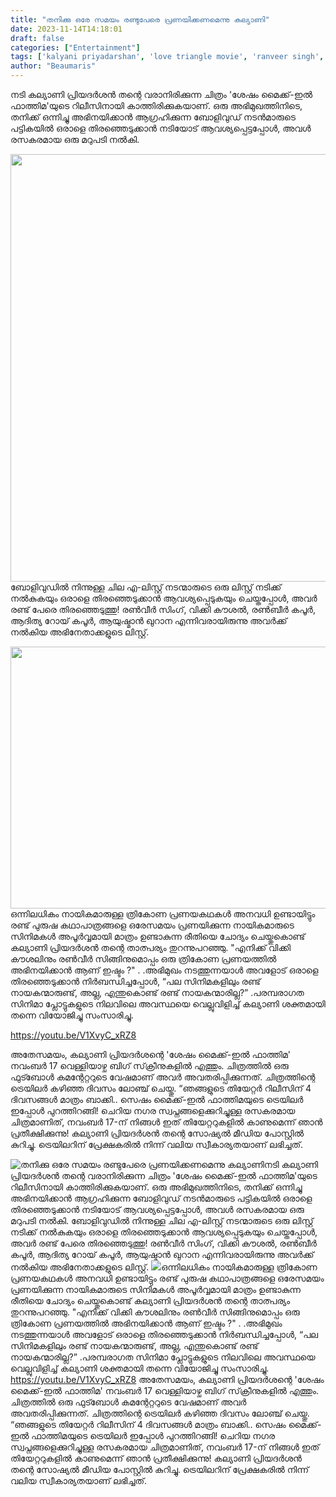 ```yaml
---
title: "തനിക്കു ഒരേ സമയം രണ്ടുപേരെ പ്രണയിക്കണമെന്നു കല്യാണി"
date: 2023-11-14T14:18:01
draft: false
categories: ["Entertainment"]
tags: ['kalyani priyadarshan', 'love triangle movie', 'ranveer singh', 'Vicky Kaushal']
author: "Beaumaris"
---
```


നടി കല്യാണി പ്രിയദർശൻ തന്റെ വരാനിരിക്കുന്ന ചിത്രം 'ശേഷം മൈക്ക്-ഇൽ ഫാത്തിമ'യുടെ റിലീസിനായി കാത്തിരിക്കുകയാണ്. ഒരു അഭിമുഖത്തിനിടെ, തനിക്ക് ഒന്നിച്ചു അഭിനയിക്കാൻ ആഗ്രഹിക്കുന്ന ബോളിവുഡ് നടൻമാരുടെ പട്ടികയിൽ ഒരാളെ തിരഞ്ഞെടുക്കാൻ നടിയോട് ആവശ്യപ്പെട്ടപ്പോൾ, അവൾ രസകരമായ ഒരു മറുപടി നൽകി.

<img class="size-full wp-image-429812 aligncenter" src="https://cdn.boolokam.com/articles/2023/11/qdddqq.jpg" alt="" width="800" height="684" />ബോളിവുഡിൽ നിന്നുള്ള ചില എ-ലിസ്റ്റ് നടന്മാരുടെ ഒരു ലിസ്റ്റ് നടിക്ക് നൽകുകയും ഒരാളെ തിരഞ്ഞെടുക്കാൻ ആവശ്യപ്പെടുകയും ചെയ്തപ്പോൾ, അവർ രണ്ട് പേരെ തിരഞ്ഞെടുത്തു! രൺവീർ സിംഗ്, വിക്കി കൗശൽ, രൺബീർ കപൂർ, ആദിത്യ റോയ് കപൂർ, ആയുഷ്മാൻ ഖുറാന എന്നിവരായിരുന്നു അവർക്ക് നൽകിയ അഭിനേതാക്കളുടെ ലിസ്റ്റ്.

<img class="wp-image-429813 aligncenter" src="https://cdn.boolokam.com/articles/2023/11/qddqdffg.webp" alt="" width="745" height="419" />ഒന്നിലധികം നായികമാരുള്ള ത്രികോണ പ്രണയകഥകൾ അനവധി ഉണ്ടായിട്ടും രണ്ട് പുരുഷ കഥാപാത്രങ്ങളെ ഒരേസമയം പ്രണയിക്കുന്ന നായികമാരുടെ സിനിമകൾ അപൂർവ്വമായി മാത്രം ഉണ്ടാകുന്ന രീതിയെ ചോദ്യം ചെയ്തുകൊണ്ട് കല്യാണി പ്രിയദർശൻ തന്റെ താത്പര്യം തുറന്നുപറഞ്ഞു. "എനിക്ക് വിക്കി കൗശലിനും രൺവീർ സിങ്ങിനുമൊപ്പം ഒരു ത്രികോണ പ്രണയത്തിൽ അഭിനയിക്കാൻ ആണ് ഇഷ്ടം ?" . .അഭിമുഖം നടത്തുന്നയാൾ അവളോട് ഒരാളെ തിരഞ്ഞെടുക്കാൻ നിർബന്ധിച്ചപ്പോൾ, “പല സിനിമകളിലും രണ്ട് നായകന്മാരുണ്ട്, അല്ല, എന്തുകൊണ്ട് രണ്ട് നായകന്മാരില്ല?” .പരമ്പരാഗത സിനിമാ പ്ലോട്ടുകളുടെ നിലവിലെ അവസ്ഥയെ വെല്ലുവിളിച്ച് കല്യാണി ശക്തമായി തന്നെ വിയോജിച്ചു സംസാരിച്ചു.

https://youtu.be/V1XvyC_xRZ8

അതേസമയം, കല്യാണി പ്രിയദർശന്റെ 'ശേഷം മൈക്ക്-ഇൽ ഫാത്തിമ' നവംബർ 17 വെള്ളിയാഴ്ച ബിഗ് സ്‌ക്രീനുകളിൽ എത്തും. ചിത്രത്തിൽ ഒരു ഫുട്ബോൾ കമന്റേറ്ററുടെ വേഷമാണ് അവർ അവതരിപ്പിക്കുന്നത്. ചിത്രത്തിന്റെ ട്രെയിലർ കഴിഞ്ഞ ദിവസം ലോഞ്ച് ചെയ്തു. “ഞങ്ങളുടെ തിയേറ്റർ റിലീസിന് 4 ദിവസങ്ങൾ മാത്രം ബാക്കി.. സെഷം മൈക്ക്-ഇൽ ഫാത്തിമയുടെ ട്രെയിലർ ഇപ്പോൾ പുറത്തിറങ്ങി! ചെറിയ നഗര സ്വപ്നങ്ങളെക്കുറിച്ചുള്ള രസകരമായ ചിത്രമാണിത്, നവംബർ 17-ന് നിങ്ങൾ ഇത് തിയേറ്ററുകളിൽ കാണുമെന്ന് ഞാൻ പ്രതീക്ഷിക്കുന്നു! കല്യാണി പ്രിയദർശൻ തന്റെ സോഷ്യൽ മീഡിയ പോസ്റ്റിൽ കുറിച്ചു. ട്രെയിലറിന് പ്രേക്ഷകരിൽ നിന്ന് വലിയ സ്വീകാര്യതയാണ് ലഭിച്ചത്.


![തനിക്കു ഒരേ സമയം രണ്ടുപേരെ പ്രണയിക്കണമെന്നു കല്യാണി](https://cdn.boolokam.com/articles/2023/11/qdddqq.jpg)നടി കല്യാണി പ്രിയദർശൻ തന്റെ വരാനിരിക്കുന്ന ചിത്രം 'ശേഷം മൈക്ക്-ഇൽ ഫാത്തിമ'യുടെ റിലീസിനായി കാത്തിരിക്കുകയാണ്. ഒരു അഭിമുഖത്തിനിടെ, തനിക്ക് ഒന്നിച്ചു അഭിനയിക്കാൻ ആഗ്രഹിക്കുന്ന ബോളിവുഡ് നടൻമാരുടെ പട്ടികയിൽ ഒരാളെ തിരഞ്ഞെടുക്കാൻ നടിയോട് ആവശ്യപ്പെട്ടപ്പോൾ, അവൾ രസകരമായ ഒരു മറുപടി നൽകി. ബോളിവുഡിൽ നിന്നുള്ള ചില എ-ലിസ്റ്റ് നടന്മാരുടെ ഒരു ലിസ്റ്റ് നടിക്ക് നൽകുകയും ഒരാളെ തിരഞ്ഞെടുക്കാൻ ആവശ്യപ്പെടുകയും ചെയ്തപ്പോൾ, അവർ രണ്ട് പേരെ തിരഞ്ഞെടുത്തു! രൺവീർ സിംഗ്, വിക്കി കൗശൽ, രൺബീർ കപൂർ, ആദിത്യ റോയ് കപൂർ, ആയുഷ്മാൻ ഖുറാന എന്നിവരായിരുന്നു അവർക്ക് നൽകിയ അഭിനേതാക്കളുടെ ലിസ്റ്റ്. ![](https://cdn.boolokam.com/articles/2023/11/qddqdffg.webp)ഒന്നിലധികം നായികമാരുള്ള ത്രികോണ പ്രണയകഥകൾ അനവധി ഉണ്ടായിട്ടും രണ്ട് പുരുഷ കഥാപാത്രങ്ങളെ ഒരേസമയം പ്രണയിക്കുന്ന നായികമാരുടെ സിനിമകൾ അപൂർവ്വമായി മാത്രം ഉണ്ടാകുന്ന രീതിയെ ചോദ്യം ചെയ്തുകൊണ്ട് കല്യാണി പ്രിയദർശൻ തന്റെ താത്പര്യം തുറന്നുപറഞ്ഞു. "എനിക്ക് വിക്കി കൗശലിനും രൺവീർ സിങ്ങിനുമൊപ്പം ഒരു ത്രികോണ പ്രണയത്തിൽ അഭിനയിക്കാൻ ആണ് ഇഷ്ടം ?" . .അഭിമുഖം നടത്തുന്നയാൾ അവളോട് ഒരാളെ തിരഞ്ഞെടുക്കാൻ നിർബന്ധിച്ചപ്പോൾ, “പല സിനിമകളിലും രണ്ട് നായകന്മാരുണ്ട്, അല്ല, എന്തുകൊണ്ട് രണ്ട് നായകന്മാരില്ല?” .പരമ്പരാഗത സിനിമാ പ്ലോട്ടുകളുടെ നിലവിലെ അവസ്ഥയെ വെല്ലുവിളിച്ച് കല്യാണി ശക്തമായി തന്നെ വിയോജിച്ചു സംസാരിച്ചു. https://youtu.be/V1XvyC_xRZ8 അതേസമയം, കല്യാണി പ്രിയദർശന്റെ 'ശേഷം മൈക്ക്-ഇൽ ഫാത്തിമ' നവംബർ 17 വെള്ളിയാഴ്ച ബിഗ് സ്‌ക്രീനുകളിൽ എത്തും. ചിത്രത്തിൽ ഒരു ഫുട്ബോൾ കമന്റേറ്ററുടെ വേഷമാണ് അവർ അവതരിപ്പിക്കുന്നത്. ചിത്രത്തിന്റെ ട്രെയിലർ കഴിഞ്ഞ ദിവസം ലോഞ്ച് ചെയ്തു. “ഞങ്ങളുടെ തിയേറ്റർ റിലീസിന് 4 ദിവസങ്ങൾ മാത്രം ബാക്കി.. സെഷം മൈക്ക്-ഇൽ ഫാത്തിമയുടെ ട്രെയിലർ ഇപ്പോൾ പുറത്തിറങ്ങി! ചെറിയ നഗര സ്വപ്നങ്ങളെക്കുറിച്ചുള്ള രസകരമായ ചിത്രമാണിത്, നവംബർ 17-ന് നിങ്ങൾ ഇത് തിയേറ്ററുകളിൽ കാണുമെന്ന് ഞാൻ പ്രതീക്ഷിക്കുന്നു! കല്യാണി പ്രിയദർശൻ തന്റെ സോഷ്യൽ മീഡിയ പോസ്റ്റിൽ കുറിച്ചു. ട്രെയിലറിന് പ്രേക്ഷകരിൽ നിന്ന് വലിയ സ്വീകാര്യതയാണ് ലഭിച്ചത്.
